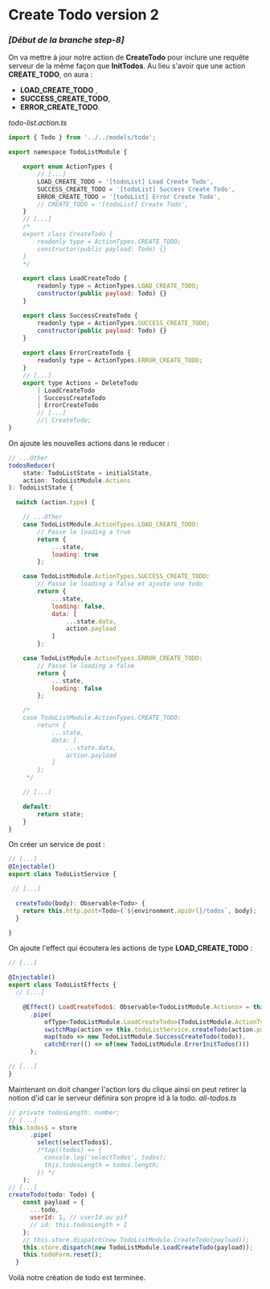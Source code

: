 # Create Todo version 2

### *[Début de la branche step-8]*

On va mettre à jour notre action de **CreateTodo** pour inclure une requête serveur de la même façon que **InitTodos**.
 Au lieu s'avoir que une action **CREATE_TODO**, on aura :
- **LOAD_CREATE_TODO** ,
- **SUCCESS_CREATE_TODO**,
 - **ERROR_CREATE_TODO**.

*todo-list.action.ts*
```javascript
import { Todo } from '../../models/todo';

export namespace TodoListModule {

    export enum ActionTypes {
	    // [...]
        LOAD_CREATE_TODO = '[todoList] Load Create Todo',
        SUCCESS_CREATE_TODO = '[todoList] Success Create Todo',
        ERROR_CREATE_TODO = '[todoList] Error Create Todo',
        // CREATE_TODO = '[todoList] Create Todo',
    }
	// [...]
	/*
    export class CreateTodo {
        readonly type = ActionTypes.CREATE_TODO;
        constructor(public payload: Todo) {}
    }
    */

    export class LoadCreateTodo {
        readonly type = ActionTypes.LOAD_CREATE_TODO;
        constructor(public payload: Todo) {}
    }

    export class SuccessCreateTodo {
        readonly type = ActionTypes.SUCCESS_CREATE_TODO;
        constructor(public payload: Todo) {}
    }
    
    export class ErrorCreateTodo {
        readonly type = ActionTypes.ERROR_CREATE_TODO;
    }
    // [...]
    export type Actions = DeleteTodo
        | LoadCreateTodo
        | SuccessCreateTodo
        | ErrorCreateTodo
        // [...]
        //| CreateTodo;
}

```
On ajoute les nouvelles actions dans le reducer :
```javascript
// ...Other
todosReducer(
    state: TodoListState = initialState,
    action: TodoListModule.Actions
): TodoListState {

  switch (action.type) {

	// ...Other
    case TodoListModule.ActionTypes.LOAD_CREATE_TODO:
        // Passe le loading a true
        return {
            ...state,
            loading: true
        };

    case TodoListModule.ActionTypes.SUCCESS_CREATE_TODO:
        // Passe le loading a false et ajoute une todo
        return {
            ...state,
            loading: false,
            data: [
                ...state.data,
                action.payload
            ]
        };

    case TodoListModule.ActionTypes.ERROR_CREATE_TODO:
        // Passe le loading a false
        return {
            ...state,
            loading: false
        };

	/*
    case TodoListModule.ActionTypes.CREATE_TODO:
        return {
            ...state,
            data: [
                ...state.data,
                action.payload
            ]
        };
     */

    // [...]

    default:
        return state;
    }
}

```
On créer un service de post : 
```javascript
// [...]
@Injectable()
export class TodoListService {

 // [...]

  createTodo(body): Observable<Todo> {
    return this.http.post<Todo>(`${environment.apiUrl}/todos`, body);
  }

}
```
On ajoute l'effect qui écoutera les actions de type **LOAD_CREATE_TODO** :

```javascript
// [...]

@Injectable()
export class TodoListEffects {
  // [...]

    @Effect() LoadCreateTodo$: Observable<TodoListModule.Actions> = this.actions$
      .pipe(
          ofType<TodoListModule.LoadCreateTodo>(TodoListModule.ActionTypes.LOAD_CREATE_TODO),
          switchMap(action => this.todoListService.createTodo(action.payload)),
          map(todo => new TodoListModule.SuccessCreateTodo(todo)),
          catchError(() => of(new TodoListModule.ErrorInitTodos()))
      );

// [...]
}
```
Maintenant on doit changer l'action lors du clique ainsi on peut retirer la notion d'id car le serveur définira son propre id à la todo.
*all-todos.ts*
```javascript
// private todosLength: number;
// [...]
this.todos$ = store
      .pipe(
        select(selectTodos$),
        /*tap((todos) => {
          console.log('selectTodos', todos);
          this.todosLength = todos.length;
        }) */
    );
// [...]
createTodo(todo: Todo) {
    const payload = {
      ...todo,
      userId: 1, // userId au pif
      // id: this.todosLength + 1
    };
    // this.store.dispatch(new TodoListModule.CreateTodo(payload));
    this.store.dispatch(new TodoListModule.LoadCreateTodo(payload));
    this.todoForm.reset();
  }
```
Voilà notre création de todo est terminée.
<!--stackedit_data:
eyJoaXN0b3J5IjpbLTc3MjMyNTA3OSwtMTUwOTk3NDQ5NF19
-->